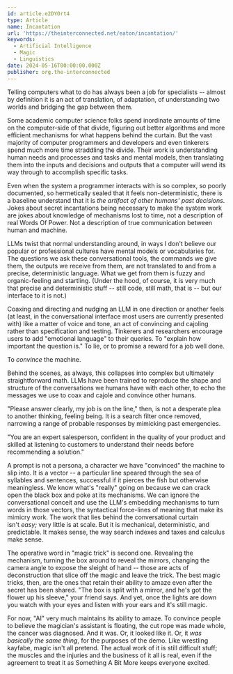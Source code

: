```yaml
---
id: article.e2DYOrt4
type: Article
name: Incantation
url: 'https://theinterconnected.net/eaton/incantation/'
keywords:
  - Artificial Intelligence
  - Magic
  - Linguistics
date: 2024-05-16T00:00:00.000Z
publisher: org.the-interconnected
---
```

Telling computers what to do has always been a job for specialists -- almost by definition it is an act of translation, of adaptation, of understanding two worlds and bridging the gap between them.

Some academic computer science folks spend inordinate amounts of time on the computer-side of that divide, figuring out better algorithms and more efficient mechanisms for what happens behind the curtain. But the vast majority of computer programmers and developers and even tinkerers spend much more time straddling the divide. Their work is understanding human needs and processes and tasks and mental models, then translating them into the inputs and decisions and outputs that a computer will wend its way through to accomplish specific tasks.

Even when the system a programmer interacts with is so complex, so poorly documented, so hermetically sealed that it feels non-deterministic, there is a baseline understand that it is _the artifact of other humans' past decisions_. Jokes about secret incantations being necessary to make the system work are jokes about knowledge of mechanisms lost to time, not a description of real Words Of Power. Not a description of true communication between human and machine.

LLMs twist that normal understanding around, in ways I don't believe our popular or professional cultures have mental models or vocabularies for. The questions we ask these conversational tools, the commands we give them, the outputs we receive from them, are not translated to and from a precise, deterministic language. What we get from them is fuzzy and organic-feeling and startling. (Under the hood, of course, it is very much that precise and deterministic stuff -- still code, still math, that is -- but our interface to it is not.)

Coaxing and directing and nudging an LLM in one direction or another feels (at least, in the conversational interface most users are currently presented with) like a matter of voice and tone, an act of convincing and cajoling rather than specification and testing. Tinkerers and researchers encourage users to add "emotional language" to their queries. To "explain how important the question is." To lie, or to promise a reward for a job well done.

To _convince_ the machine.

Behind the scenes, as always, this collapses into complex but ultimately straightforward math. LLMs have been trained to reproduce the shape and structure of the conversations we humans have with each other, to echo the messages we use to coax and cajole and convince other humans.

"Please answer clearly, my job is on the line," then, is not a desperate plea to another thinking, feeling being. It is a search filter once removed, narrowing a range of probable responses by mimicking past emergencies.

"You are an expert salesperson, confident in the quality of your product and skilled at listening to customers to understand their needs before recommending a solution."

A prompt is not a persona, a character we have "convinced" the machine to slip into. It is a vector -- a particular line speared through the sea of syllables and sentences, successful if it pierces the fish but otherwise meaningless. We know what's "really" going on because we can crack open the black box and poke at its mechanisms. We can ignore the conversational conceit and use the LLM's embedding mechanisms to turn words in those vectors, the syntactical force-lines of meaning that make its mimicry work. The work that lies behind the conversational curtain isn't _easy;_ very little is at scale. But it is mechanical, deterministic, and predictable. It makes sense, the way search indexes and taxes and calculus make sense.

The operative word in "magic trick" is second one. Revealing the mechanism, turning the box around to reveal the mirrors, changing the camera angle to expose the sleight of hand -- those are acts of deconstruction that slice off the magic and leave the trick. The best magic tricks, then, are the ones that retain their ability to amaze even after the secret has been shared. "The box is split with a mirror, and he's got the flower up his sleeve," your friend says. And yet, once the lights are down you watch with your eyes and listen with your ears and it's still magic.

For now, "AI" very much maintains its ability to amaze. To convince people to believe the magician's assistant is floating, the cut rope was made whole, the cancer was diagnosed. And it was. Or, it looked like it. Or, it _was basically the same thing_, for the purposes of the demo. Like wrestling kayfabe, magic isn't all pretend. The actual work of it is still difficult stuff; the muscles and the injuries and the business of it all is real, even if the agreement to treat it as Something A Bit More keeps everyone excited.

